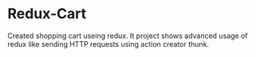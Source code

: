 # Redux-Cart

Created shopping cart useing redux.
It project shows advanced usage of redux like sending HTTP requests using action creator thunk.

